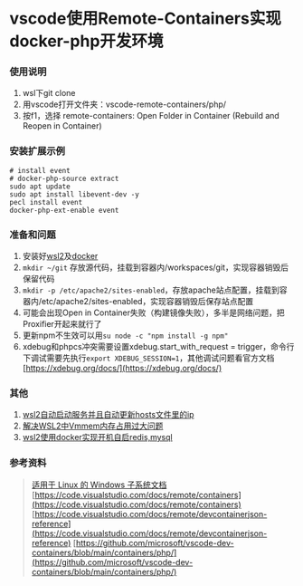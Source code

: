 # vscode使用Remote-Containers实现docker-php开发环境

### 使用说明
1. wsl下git clone
2. 用vscode打开文件夹：vscode-remote-containers/php/
3. 按f1，选择 remote-containers: Open Folder in Container (Rebuild and Reopen in Container)

### 安装扩展示例
```
# install event
# docker-php-source extract
sudo apt update
sudo apt install libevent-dev -y
pecl install event
docker-php-ext-enable event
```

### 准备和问题
1. 安装好[wsl2](https://docs.microsoft.com/zh-cn/windows/wsl/)及[docker](https://docs.microsoft.com/zh-cn/windows/wsl/tutorials/wsl-containers)
2. `mkdir ~/git` 存放源代码，挂载到容器内/workspaces/git，实现容器销毁后保留代码
3. `mkdir -p /etc/apache2/sites-enabled`，存放apache站点配置，挂载到容器内/etc/apache2/sites-enabled，实现容器销毁后保存站点配置
4. 可能会出现Open in Container失败（构建镜像失败），多半是网络问题，把Proxifier开起来就行了
5. 更新npm不生效可以用`su node -c "npm install -g npm"`
6. xdebug和phpcs冲突需要设置xdebug.start_with_request = trigger，命令行下调试需要先执行`export XDEBUG_SESSION=1`，其他调试问题看官方文档[https://xdebug.org/docs/](https://xdebug.org/docs/)

### 其他
1. [wsl2自动启动服务并且自动更新hosts文件里的ip](https://my.oschina.net/u/2266306/blog/4561599)
2. [解决WSL2中Vmmem内存占用过大问题](https://my.oschina.net/u/2266306/blog/4680942)
3. [wsl2使用docker实现开机自启redis,mysql](https://my.oschina.net/u/2266306/blog/5354632)

### 参考资料
> [适用于 Linux 的 Windows 子系统文档](https://docs.microsoft.com/zh-cn/windows/wsl/)
> [https://code.visualstudio.com/docs/remote/containers](https://code.visualstudio.com/docs/remote/containers)
> [https://code.visualstudio.com/docs/remote/devcontainerjson-reference](https://code.visualstudio.com/docs/remote/devcontainerjson-reference)
> [https://github.com/microsoft/vscode-dev-containers/blob/main/containers/php/](https://github.com/microsoft/vscode-dev-containers/blob/main/containers/php/)
